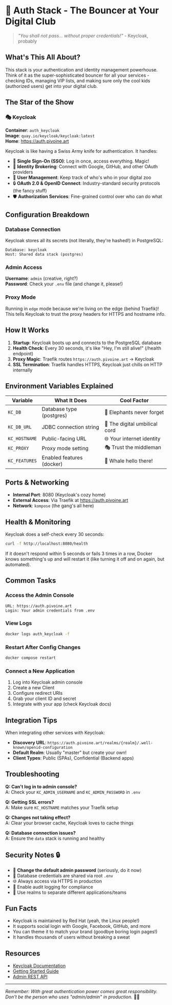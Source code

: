 # 🔐 Auth Stack - The Bouncer at Your Digital Club

> *"You shall not pass... without proper credentials!"* - Keycloak, probably

## What's This All About?

This stack is your authentication and identity management powerhouse. Think of it as the super-sophisticated bouncer for all your services - checking IDs, managing VIP lists, and making sure only the cool kids (authorized users) get into your digital club.

## The Star of the Show

### 🎭 Keycloak

**Container**: `auth_keycloak`  
**Image**: `quay.io/keycloak/keycloak:latest`  
**Home**: https://auth.pivoine.art

Keycloak is like having a Swiss Army knife for authentication. It handles:
- 👤 **Single Sign-On (SSO)**: Log in once, access everything. Magic!
- 🎫 **Identity Brokering**: Connect with Google, GitHub, and other OAuth providers
- 👥 **User Management**: Keep track of who's who in your digital zoo
- 🔒 **OAuth 2.0 & OpenID Connect**: Industry-standard security protocols (the fancy stuff)
- 🛡️ **Authorization Services**: Fine-grained control over who can do what

## Configuration Breakdown

### Database Connection
Keycloak stores all its secrets (not literally, they're hashed!) in PostgreSQL:
```
Database: keycloak
Host: Shared data stack (postgres)
```

### Admin Access
**Username**: `admin` (creative, right?)  
**Password**: Check your `.env` file (and change it, please!)

### Proxy Mode
Running in `edge` mode because we're living on the edge (behind Traefik)! This tells Keycloak to trust the proxy headers for HTTPS and hostname info.

## How It Works

1. **Startup**: Keycloak boots up and connects to the PostgreSQL database
2. **Health Check**: Every 30 seconds, it's like "Hey, I'm still alive!" (/health endpoint)
3. **Proxy Magic**: Traefik routes `https://auth.pivoine.art` → Keycloak
4. **SSL Termination**: Traefik handles HTTPS, Keycloak just chills on HTTP internally

## Environment Variables Explained

| Variable | What It Does | Cool Factor |
|----------|-------------|-------------|
| `KC_DB` | Database type (postgres) | 🐘 Elephants never forget |
| `KC_DB_URL` | JDBC connection string | 🔌 The digital umbilical cord |
| `KC_HOSTNAME` | Public-facing URL | 🌐 Your internet identity |
| `KC_PROXY` | Proxy mode setting | 🎭 Trust the middleman |
| `KC_FEATURES` | Enabled features (docker) | 🐳 Whale hello there! |

## Ports & Networking

- **Internal Port**: 8080 (Keycloak's cozy home)
- **External Access**: Via Traefik at https://auth.pivoine.art
- **Network**: `kompose` (the gang's all here)

## Health & Monitoring

Keycloak does a self-check every 30 seconds:
```bash
curl -f http://localhost:8080/health
```
If it doesn't respond within 5 seconds or fails 3 times in a row, Docker knows something's up and will restart it (like turning it off and on again, but automated).

## Common Tasks

### Access the Admin Console
```
URL: https://auth.pivoine.art
Login: Your admin credentials from .env
```

### View Logs
```bash
docker logs auth_keycloak -f
```

### Restart After Config Changes
```bash
docker compose restart
```

### Connect a New Application
1. Log into Keycloak admin console
2. Create a new Client
3. Configure redirect URIs
4. Grab your client ID and secret
5. Integrate with your app (check Keycloak docs)

## Integration Tips

When integrating other services with Keycloak:
- **Discovery URL**: `https://auth.pivoine.art/realms/{realm}/.well-known/openid-configuration`
- **Default Realm**: Usually "master" but create your own!
- **Client Types**: Public (SPAs), Confidential (Backend apps)

## Troubleshooting

**Q: Can't log in to admin console?**  
A: Check your `KC_ADMIN_USERNAME` and `KC_ADMIN_PASSWORD` in `.env`

**Q: Getting SSL errors?**  
A: Make sure `KC_HOSTNAME` matches your Traefik setup

**Q: Changes not taking effect?**  
A: Clear your browser cache, Keycloak loves to cache things

**Q: Database connection issues?**  
A: Ensure the `data` stack is running and healthy

## Security Notes 🔒

- 🚨 **Change the default admin password** (seriously, do it now)
- 🔐 Database credentials are shared via root `.env`
- 🌐 Always access via HTTPS in production
- 📝 Enable audit logging for compliance
- 🎯 Use realms to separate different applications/teams

## Fun Facts

- Keycloak is maintained by Red Hat (yeah, the Linux people!)
- It supports social login with Google, Facebook, GitHub, and more
- You can theme it to match your brand (goodbye boring login pages!)
- It handles thousands of users without breaking a sweat

## Resources

- [Keycloak Documentation](https://www.keycloak.org/documentation)
- [Getting Started Guide](https://www.keycloak.org/guides#getting-started)
- [Admin REST API](https://www.keycloak.org/docs-api/latest/rest-api/)

---

*Remember: With great authentication power comes great responsibility. Don't be the person who uses "admin/admin" in production.* 🦸‍♂️
